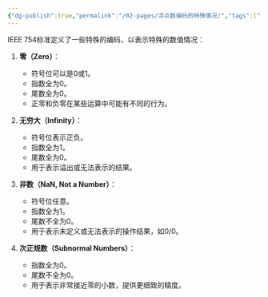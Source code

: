 ```yaml
---
{"dg-publish":true,"permalink":"/02-pages/浮点数编码的特殊情况/","tags":["personal/blog","计算机组成原理/数据表示和运算"]}
---
```


IEEE 754标准定义了一些特殊的编码，以表示特殊的数值情况：

1. **零（Zero）**：
   - 符号位可以是0或1。
   - 指数全为0。
   - 尾数全为0。
   - 正零和负零在某些运算中可能有不同的行为。

2. **无穷大（Infinity）**：
   - 符号位表示正负。
   - 指数全为1。
   - 尾数全为0。
   - 用于表示溢出或无法表示的结果。

3. **非数（NaN, Not a Number）**：
   - 符号位任意。
   - 指数全为1。
   - 尾数不全为0。
   - 用于表示未定义或无法表示的操作结果，如0/0。

4. **次正规数（Subnormal Numbers）**：
   - 指数全为0。
   - 尾数不全为0。
   - 用于表示非常接近零的小数，提供更细致的精度。
